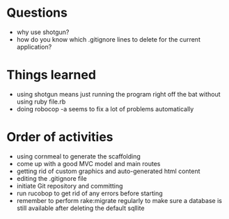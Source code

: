 # Questions
  * why use shotgun?
  * how do you know which .gitignore lines to delete for the current application?

# Things learned
  * using shotgun means just running the program right off the bat without using ruby file.rb
  * doing robocop -a seems to fix a lot of problems automatically


# Order of activities
  * using cornmeal to generate the scaffolding
  * come up with a good MVC model and main routes
  * getting rid of custom graphics and auto-generated html content
  * editing the .gitignore file
  * initiate Git repository and committing
  * run rucobop to get rid of any errors before starting
  * remember to perform rake:migrate regularly to make sure a database is still available after deleting the default sqllite